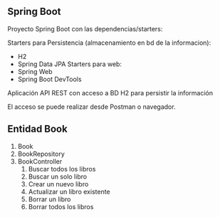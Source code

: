 ## Spring Boot

Proyecto Spring Boot con las dependencias/starters:
    
Starters para Persistencia (almacenamiento en bd de la informacion): 
* H2
* Spring Data JPA
Starters para web:
* Spring Web
* Spring Boot DevTools

Aplicación API REST con acceso a BD H2 para persistir la información

El acceso se puede realizar desde Postman o navegador.

## Entidad Book

1. Book
2. BookRepository
3. BookController
   1. Buscar todos los libros
   2. Buscar un solo libro
   3. Crear un nuevo libro
   4. Actualizar un libro existente
   5. Borrar un libro
   6. Borrar todos los libros